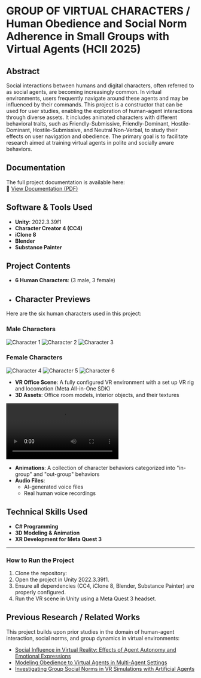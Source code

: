 # GROUP OF VIRTUAL CHARACTERS / Human Obedience and Social Norm Adherence in Small Groups with Virtual Agents (HCII 2025)

## Abstract

Social interactions between humans and digital characters, often referred to as social agents, are becoming increasingly common. In virtual environments, users frequently navigate around these agents and may be influenced by their commands. This project is a constructor that can be used for user studies, enabling the exploration of human-agent interactions through diverse assets. It includes animated characters with different behavioral traits, such as Friendly-Submissive, Friendly-Dominant, Hostile-Dominant, Hostile-Submissive, and Neutral Non-Verbal, to study their effects on user navigation and obedience. The primary goal is to facilitate research aimed at training virtual agents in polite and socially aware behaviors.

## Documentation

The full project documentation is available here:  
📄 [View Documentation (PDF)](https://github.com/MaryAusht/GroupOfVirtualCharacters_Human_Obedience_and_Social_Norm_Adherence_in_Small_Groups/blob/main/Assets/Documentation/documentation_GROUP%20OF%20VIRTUAL%20AGENTS.pdf)


## Software & Tools Used

- **Unity**: 2022.3.39f1
- **Character Creator 4 (CC4)**
- **iClone 8**
- **Blender**
- **Substance Painter**

## Project Contents

- **6 Human Characters**: (3 male, 3 female)&#x20;
- ## Character Previews

Here are the six human characters used in this project:

### Male Characters
![Character 1](./Assets/Characters/Portraits/Kevin.png)
![Character 2](./Assets/Characters/Portraits/Carl.png)
![Character 3](./Assets/Characters/Portraits/Tony.png)

### Female Characters
![Character 4](./Assets/Characters/Portraits/Camilla.png)
![Character 5](./Assets/Characters/Portraits/Emi.png)
![Character 6](./Assets/Characters/Portraits/Susane.png)

- **VR Office Scene**: A fully configured VR environment with a set up VR rig and locomotion (Meta All-in-One SDK)
- **3D Assets**: Office room models, interior objects, and their textures
  
![Video](./Assets/Characters/Video/short_talk.mp4)

- **Animations**: A collection of character behaviors categorized into "in-group" and "out-group" behaviors
- **Audio Files**:
  - AI-generated voice files
  - Real human voice recordings

## Technical Skills Used

- **C# Programming**
- **3D Modeling & Animation**
- **XR Development for Meta Quest 3**

---

### How to Run the Project

1. Clone the repository:
2. Open the project in Unity 2022.3.39f1.
3. Ensure all dependencies (CC4, iClone 8, Blender, Substance Painter) are properly configured.
4. Run the VR scene in Unity using a Meta Quest 3 headset.


## Previous Research / Related Works

This project builds upon prior studies in the domain of human-agent interaction, social norms, and group dynamics in virtual environments:

- [Social Influence in Virtual Reality: Effects of Agent Autonomy and Emotional Expressions](https://dl.acm.org/doi/10.1145/3383652.3423917)
- [Modeling Obedience to Virtual Agents in Multi-Agent Settings](https://dl.acm.org/doi/10.1145/3613904.3642905)
- [Investigating Group Social Norms in VR Simulations with Artificial Agents](https://dl.acm.org/doi/10.5555/3721488.3721549)
&#x20;

